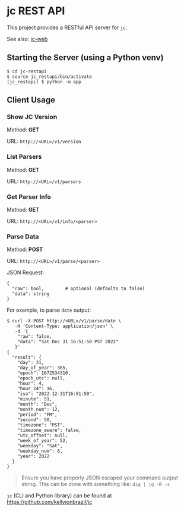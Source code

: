 # jc REST API

This project provides a RESTful API server for `jc`.

See also: [jc-web](https://github.com/kellyjonbrazil/jc-web)

## Starting the Server (using a Python venv)
```
$ cd jc-restapi
$ source jc_restapi/bin/activate
(jc_restapi) $ python -m app
```

## Client Usage

### Show JC Version
Method: **GET**

URL: `http://<URL>/v1/version`

### List Parsers
Method: **GET**

URL: `http://<URL>/v1/parsers`

### Get Parser Info
Method: **GET**

URL: `http://<URL>/v1/info/<parser>`

### Parse Data
Method: **POST**

URL: `http://<URL>/v1/parse/<parser>`

JSON Request:
```
{
  "raw": bool,        # optional (defaults to false)
  "data": string
}
```
For example, to parse `date` output:
```
$ curl -X POST http://<URL>/v1/parse/date \
   -H 'Content-Type: application/json' \
   -d '{
    "raw": false,
    "data": "Sat Dec 31 16:51:50 PST 2022"
   }'
{
  "result": {
    "day": 31,
    "day_of_year": 365,
    "epoch": 1672534310,
    "epoch_utc": null,
    "hour": 4,
    "hour_24": 16,
    "iso": "2022-12-31T16:51:50",
    "minute": 51,
    "month": "Dec",
    "month_num": 12,
    "period": "PM",
    "second": 50,
    "timezone": "PST",
    "timezone_aware": false,
    "utc_offset": null,
    "week_of_year": 52,
    "weekday": "Sat",
    "weekday_num": 6,
    "year": 2022
  }
}
```
> Ensure you have properly JSON escaped your command output string. This can
> be done with something like:  `dig | jq -R -s`

`jc` (CLI and Python library) can be found at https://github.com/kellyjonbrazil/jc
